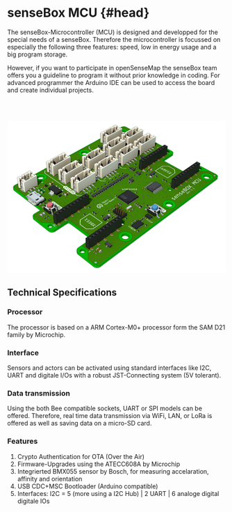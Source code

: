 # senseBox MCU {#head}

<div class="description">The senseBox-Microcontroller (MCU) is designed and developped for the special needs of a senseBox. Therefore the microcontroller is focussed on especially the following three features: speed, low in energy usage and a big program storage.<br>

However, if you want to participate in openSenseMap the senseBox team offers you a guideline to program it without prior knowledge in coding. For advanced programmer the Arduino IDE can be used to access the board and create individual projects.</div>
<div class="line">
    <br>
    <br>
</div>




![The senseBox MCU](https://github.com/sensebox/resources/raw/master/gitbook_pictures/mcu_one_top.png)

## Technical Specifications

### Processor
The processor is based on a ARM Cortex-M0+ processor form the SAM D21 family by Microchip.

### Interface
Sensors and actors can be activated using standard interfaces like I2C, UART and digitale I/Os with a robust JST-Connecting system (5V tolerant). 

### Data transmission
Using the both Bee compatible sockets, UART or SPI models can be offered. Therefore, real time data transmission via WiFi, LAN, or LoRa is offered as well as saving data on a micro-SD card.  

### Features
1. Crypto Authentication for OTA (Over the Air) 
2. Firmware-Upgrades using the ATECC608A by Microchip
3. Integrierted BMX055 sensor by Bosch, for measuring accelaration, affinity and orientation
4. USB CDC+MSC Bootloader (Arduino compatible)
5. Interfaces: I2C = 5 (more using a I2C Hub) | 2 UART | 6 analoge digital digitale IOs


